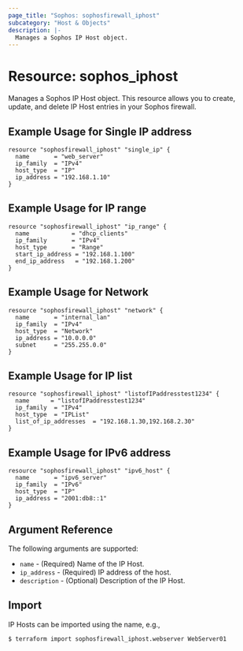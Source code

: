 ```yaml
---
page_title: "Sophos: sophosfirewall_iphost"
subcategory: "Host & Objects"
description: |-
  Manages a Sophos IP Host object.
---
```


# Resource: sophos_iphost

Manages a Sophos IP Host object. This resource allows you to create, update, and delete IP Host entries in your Sophos firewall.

## Example Usage for Single IP address

```hcl
resource "sophosfirewall_iphost" "single_ip" {
  name       = "web_server"
  ip_family  = "IPv4"
  host_type  = "IP"
  ip_address = "192.168.1.10"
}
```

## Example Usage for IP range
```hcl
resource "sophosfirewall_iphost" "ip_range" {
  name            = "dhcp_clients"
  ip_family       = "IPv4"
  host_type       = "Range"
  start_ip_address = "192.168.1.100"
  end_ip_address   = "192.168.1.200"
}
```

## Example Usage for Network
```hcl
resource "sophosfirewall_iphost" "network" {
  name       = "internal_lan"
  ip_family  = "IPv4"
  host_type  = "Network"
  ip_address = "10.0.0.0"
  subnet     = "255.255.0.0"
}
```

## Example Usage for IP list
```hcl
resource "sophosfirewall_iphost" "listofIPaddresstest1234" {
  name      = "listofIPaddresstest1234"
  ip_family  = "IPv4"
  host_type  = "IPList"
  list_of_ip_addresses  = "192.168.1.30,192.168.2.30"
}
```

## Example Usage for IPv6 address
```hcl
resource "sophosfirewall_iphost" "ipv6_host" {
  name       = "ipv6_server"
  ip_family  = "IPv6"
  host_type  = "IP"
  ip_address = "2001:db8::1"
}
```

## Argument Reference

The following arguments are supported:

* `name` - (Required) Name of the IP Host.
* `ip_address` - (Required) IP address of the host.
* `description` - (Optional) Description of the IP Host.

## Import

IP Hosts can be imported using the name, e.g.,

```
$ terraform import sophosfirewall_iphost.webserver WebServer01
```